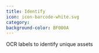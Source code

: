 ```yaml
---
title: Identify
icon: icon-barcode-white.svg
category: 
background-color: BF000A
---
```


OCR labels to identify unique assets
